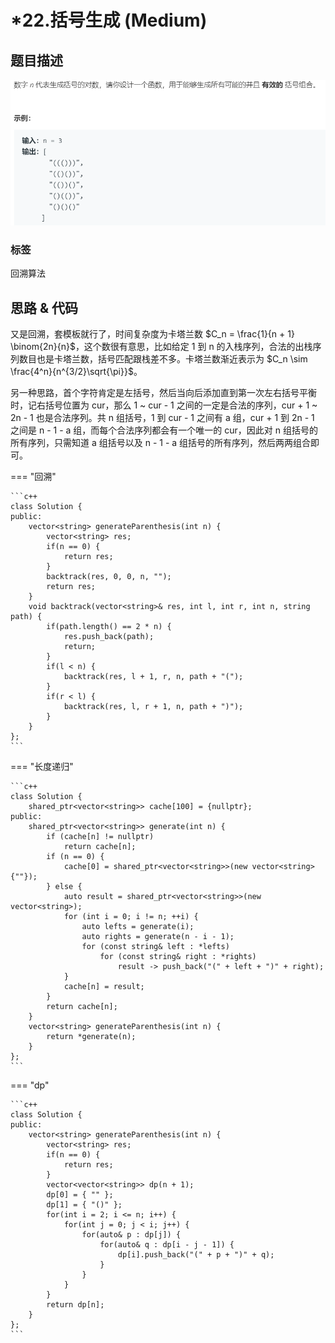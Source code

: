 # *22.括号生成 (Medium)

## 题目描述

![](22.png)

### 标签

回溯算法

## 思路 & 代码

又是回溯，套模板就行了，时间复杂度为卡塔兰数 $C_n = \frac{1}{n + 1} \binom{2n}{n}$，这个数很有意思，比如给定 1 到 n 的入栈序列，合法的出栈序列数目也是卡塔兰数，括号匹配跟栈差不多。卡塔兰数渐近表示为 $C_n \sim \frac{4^n}{n^{3/2}\sqrt{\pi}}$。

另一种思路，首个字符肯定是左括号，然后当向后添加直到第一次左右括号平衡时，记右括号位置为 cur，那么 1 ~ cur - 1 之间的一定是合法的序列，cur + 1 ~ 2n - 1 也是合法序列。共 n 组括号，1 到 cur - 1 之间有 a 组，cur + 1 到 2n - 1 之间是 n - 1 - a 组，而每个合法序列都会有一个唯一的 cur，因此对 n 组括号的所有序列，只需知道 a 组括号以及 n - 1 - a 组括号的所有序列，然后两两组合即可。

=== "回溯"

    ```c++
    class Solution {
    public:
        vector<string> generateParenthesis(int n) {
            vector<string> res;
            if(n == 0) {
                return res;
            }
            backtrack(res, 0, 0, n, "");
            return res;     
        }
        void backtrack(vector<string>& res, int l, int r, int n, string path) {
            if(path.length() == 2 * n) {
                res.push_back(path);
                return;
            }
            if(l < n) {
                backtrack(res, l + 1, r, n, path + "(");
            }
            if(r < l) {
                backtrack(res, l, r + 1, n, path + ")");
            }
        }
    };
    ```
    
=== "长度递归"

    ```c++
    class Solution {
        shared_ptr<vector<string>> cache[100] = {nullptr};
    public:
        shared_ptr<vector<string>> generate(int n) {
            if (cache[n] != nullptr)
                return cache[n];
            if (n == 0) {
                cache[0] = shared_ptr<vector<string>>(new vector<string>{""});
            } else {
                auto result = shared_ptr<vector<string>>(new vector<string>);
                for (int i = 0; i != n; ++i) {
                    auto lefts = generate(i);
                    auto rights = generate(n - i - 1);
                    for (const string& left : *lefts)
                        for (const string& right : *rights)
                            result -> push_back("(" + left + ")" + right);
                }
                cache[n] = result;
            }
            return cache[n];
        }
        vector<string> generateParenthesis(int n) {
            return *generate(n);
        }
    };
    ```
    
=== "dp"

    ```c++
    class Solution {
    public:
        vector<string> generateParenthesis(int n) {
            vector<string> res;
            if(n == 0) {
                return res;
            }
            vector<vector<string>> dp(n + 1);
            dp[0] = { "" };
            dp[1] = { "()" };
            for(int i = 2; i <= n; i++) {
                for(int j = 0; j < i; j++) {
                    for(auto& p : dp[j]) {
                        for(auto& q : dp[i - j - 1]) {
                            dp[i].push_back("(" + p + ")" + q);
                        }
                    }
                }
            }
            return dp[n];
        }
    };
    ```